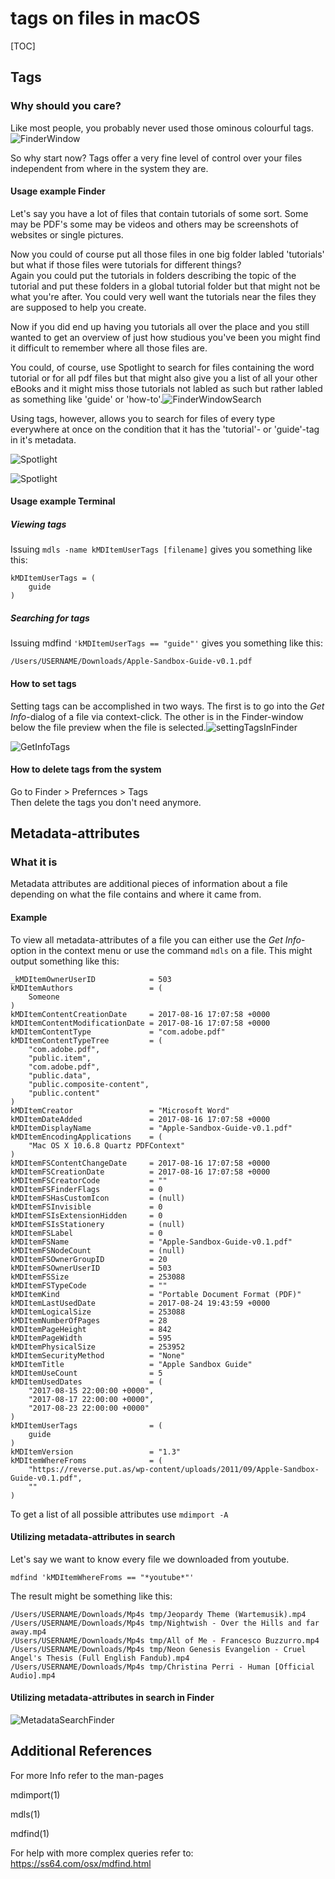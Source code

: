 # tags on files in macOS

[TOC]

## Tags

### Why should you care?

Like most people, you probably never used those ominous colourful tags.![FinderWindow](images/FinderWindow.jpeg)

So why start now?
Tags offer a very fine level of control over your files independent from where in the system they are.  

#### Usage example Finder

Let's say you have a lot of files that contain tutorials of some sort. Some may be PDF's some may be videos and others may be screenshots of websites or single pictures.

Now you could of course put all those files in one big folder labled 'tutorials' but what if those files were tutorials for different things?  
Again you could put the tutorials in folders describing the topic of the tutorial and put these folders in a global tutorial folder but that might not be what you're after. You could very well want the tutorials near the files they are supposed to help you create.  

Now if you did end up having you tutorials all over the place and you still wanted to get an overview of just how studious you've been you might find it difficult to remember where all those files are.  

You could, of course, use Spotlight to search for files containing the word tutorial or for all pdf files but that might also give you a list of all your other eBooks and it might miss those tutorials not labled as such but rather labled as something like 'guide' or 'how-to'.![FinderWindowSearch](images/FinderWindowSearch.jpeg "Search for every file containing 'tutorial'")

Using tags, however, allows you to search for files of every type everywhere at once on the condition that it has the 'tutorial'- or 'guide'-tag in it's metadata.

![Spotlight](images/FinderTagSearch.jpeg)

![Spotlight](images/Spotlight.jpeg)

#### Usage example Terminal

##### Viewing tags

Issuing ```mdls -name kMDItemUserTags [filename]``` gives you something like this:

````
kMDItemUserTags = (
    guide
)
````

##### Searching for tags

Issuing mdfind ```'kMDItemUserTags == "guide"'``` gives you something like this:

````
/Users/USERNAME/Downloads/Apple-Sandbox-Guide-v0.1.pdf
````

#### How to set tags

Setting tags can be accomplished in two ways. The first is to go into the _Get Info_-dialog of a file via context-click. The other is in the Finder-window below the file preview when the file is selected.![settingTagsInFinder](images/settingTagsInFinder.jpeg)

![GetInfoTags](images/GetInfoTags.jpeg)

#### How to delete tags from the system

Go to Finder > Prefernces > Tags  
Then delete the tags you don't need anymore.

## Metadata-attributes

### What it is

Metadata attributes are additional pieces of information about a file depending on what the file contains and where it came from.  

#### Example

To view all metadata-attributes of a file you can either use the _Get Info_-option in the context menu or use the command ```mdls``` on a file. This might output something like this:

````
_kMDItemOwnerUserID            = 503
kMDItemAuthors                 = (
    Someone
)
kMDItemContentCreationDate     = 2017-08-16 17:07:58 +0000
kMDItemContentModificationDate = 2017-08-16 17:07:58 +0000
kMDItemContentType             = "com.adobe.pdf"
kMDItemContentTypeTree         = (
    "com.adobe.pdf",
    "public.item",
    "com.adobe.pdf",
    "public.data",
    "public.composite-content",
    "public.content"
)
kMDItemCreator                 = "Microsoft Word"
kMDItemDateAdded               = 2017-08-16 17:07:58 +0000
kMDItemDisplayName             = "Apple-Sandbox-Guide-v0.1.pdf"
kMDItemEncodingApplications    = (
    "Mac OS X 10.6.8 Quartz PDFContext"
)
kMDItemFSContentChangeDate     = 2017-08-16 17:07:58 +0000
kMDItemFSCreationDate          = 2017-08-16 17:07:58 +0000
kMDItemFSCreatorCode           = ""
kMDItemFSFinderFlags           = 0
kMDItemFSHasCustomIcon         = (null)
kMDItemFSInvisible             = 0
kMDItemFSIsExtensionHidden     = 0
kMDItemFSIsStationery          = (null)
kMDItemFSLabel                 = 0
kMDItemFSName                  = "Apple-Sandbox-Guide-v0.1.pdf"
kMDItemFSNodeCount             = (null)
kMDItemFSOwnerGroupID          = 20
kMDItemFSOwnerUserID           = 503
kMDItemFSSize                  = 253088
kMDItemFSTypeCode              = ""
kMDItemKind                    = "Portable Document Format (PDF)"
kMDItemLastUsedDate            = 2017-08-24 19:43:59 +0000
kMDItemLogicalSize             = 253088
kMDItemNumberOfPages           = 28
kMDItemPageHeight              = 842
kMDItemPageWidth               = 595
kMDItemPhysicalSize            = 253952
kMDItemSecurityMethod          = "None"
kMDItemTitle                   = "Apple Sandbox Guide"
kMDItemUseCount                = 5
kMDItemUsedDates               = (
    "2017-08-15 22:00:00 +0000",
    "2017-08-17 22:00:00 +0000",
    "2017-08-23 22:00:00 +0000"
)
kMDItemUserTags                = (
    guide
)
kMDItemVersion                 = "1.3"
kMDItemWhereFroms              = (
    "https://reverse.put.as/wp-content/uploads/2011/09/Apple-Sandbox-Guide-v0.1.pdf",
    ""
)
````

To get a list of all possible attributes use ```mdimport -A```

#### Utilizing metadata-attributes in search

Let's say we want to know every file we downloaded from youtube.

```mdfind 'kMDItemWhereFroms == "*youtube*"'```

The result might be something like this:

````
/Users/USERNAME/Downloads/Mp4s tmp/Jeopardy Theme (Wartemusik).mp4
/Users/USERNAME/Downloads/Mp4s tmp/Nightwish - Over the Hills and far away.mp4
/Users/USERNAME/Downloads/Mp4s tmp/All of Me - Francesco Buzzurro.mp4
/Users/USERNAME/Downloads/Mp4s tmp/Neon Genesis Evangelion - Cruel Angel's Thesis (Full English Fandub).mp4
/Users/USERNAME/Downloads/Mp4s tmp/Christina Perri - Human [Official Audio].mp4
````

#### Utilizing metadata-attributes in search in Finder

![MetadataSearchFinder](images/MetadataSearchFinder.jpeg)

## Additional References

For more Info refer to the man-pages

mdimport(1)  

mdls(1)  

mdfind(1)

For help with more complex queries refer to:  
https://ss64.com/osx/mdfind.html